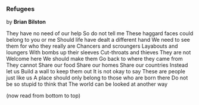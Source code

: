 ### Refugees
by **Brian Bilston**

They have no need of our help
So do not tell me
These haggard faces could belong to you or me
Should life have dealt a different hand
We need to see them for who they really are
Chancers and scroungers
Layabouts and loungers
With bombs up their sleeves
Cut-throats and thieves
They are not
Welcome here
We should make them
Go back to where they came from
They cannot
Share our food
Share our homes
Share our countries
Instead let us
Build a wall to keep them out
It is not okay to say
These are people just like us
A place should only belong to those who are born there
Do not be so stupid to think that
The world can be looked at another way

(now read from bottom to top)
